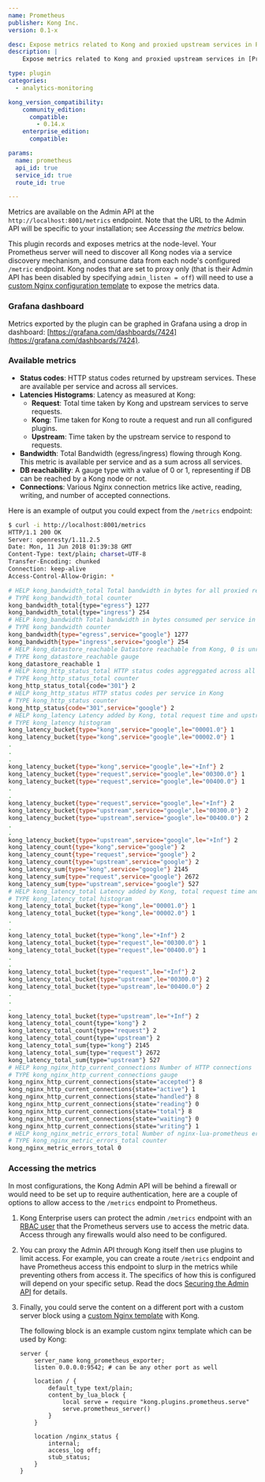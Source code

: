 ```yaml
---
name: Prometheus
publisher: Kong Inc.
version: 0.1-x

desc: Expose metrics related to Kong and proxied upstream services in Prometheus exposition format
description: |
    Expose metrics related to Kong and proxied upstream services in [Prometheus](https://prometheus.io/docs/introduction/overview/) exposition format, which can be scraped by a Prometheus Server.

type: plugin
categories:
  - analytics-monitoring

kong_version_compatibility:
    community_edition:
      compatible:
        - 0.14.x
    enterprise_edition:
      compatible:

params:
  name: prometheus
  api_id: true
  service_id: true
  route_id: true

---
```


Metrics are available on the Admin API at the `http://localhost:8001/metrics`
endpoint. Note that the URL to the Admin API will be specific to your
installation; see _Accessing the metrics_ below.

This plugin records and exposes metrics at the node-level. Your Prometheus
server will need to discover all Kong nodes via a service discovery mechanism,
and consume data from each node's configured `/metric` endpoint. Kong nodes
that are set to proxy only (that is their Admin API has been disabled by
specifying `admin_listen = off`) will need to use a [custom Nginx
configuration template](/latest/configuration/#custom-nginx-configuration)
to expose the metrics data.

### Grafana dashboard

Metrics exported by the plugin can be graphed in Grafana using a drop in
dashboard: [https://grafana.com/dashboards/7424](https://grafana.com/dashboards/7424).

### Available metrics

- **Status codes**: HTTP status codes returned by upstream services.
  These are available per service and across all services.
- **Latencies Histograms**: Latency as measured at Kong:
   - **Request**: Total time taken by Kong and upstream services to serve
     requests.
   - **Kong**: Time taken for Kong to route a request and run all configured
     plugins.
   - **Upstream**: Time taken by the upstream service to respond to requests.
- **Bandwidth**: Total Bandwidth (egress/ingress) flowing through Kong.
  This metric is available per service and as a sum across all services.
- **DB reachability**: A gauge type with a value of 0 or 1, representing if DB
  can be reached by a Kong node or not.
- **Connections**: Various Nginx connection metrics like active, reading,
  writing, and number of accepted connections.

Here is an example of output you could expect from the `/metrics` endpoint:

```bash
$ curl -i http://localhost:8001/metrics
HTTP/1.1 200 OK
Server: openresty/1.11.2.5
Date: Mon, 11 Jun 2018 01:39:38 GMT
Content-Type: text/plain; charset=UTF-8
Transfer-Encoding: chunked
Connection: keep-alive
Access-Control-Allow-Origin: *

# HELP kong_bandwidth_total Total bandwidth in bytes for all proxied requests in Kong
# TYPE kong_bandwidth_total counter
kong_bandwidth_total{type="egress"} 1277
kong_bandwidth_total{type="ingress"} 254
# HELP kong_bandwidth Total bandwidth in bytes consumed per service in Kong
# TYPE kong_bandwidth counter
kong_bandwidth{type="egress",service="google"} 1277
kong_bandwidth{type="ingress",service="google"} 254
# HELP kong_datastore_reachable Datastore reachable from Kong, 0 is unreachable
# TYPE kong_datastore_reachable gauge
kong_datastore_reachable 1
# HELP kong_http_status_total HTTP status codes aggreggated across all services in Kong
# TYPE kong_http_status_total counter
kong_http_status_total{code="301"} 2
# HELP kong_http_status HTTP status codes per service in Kong
# TYPE kong_http_status counter
kong_http_status{code="301",service="google"} 2
# HELP kong_latency Latency added by Kong, total request time and upstream latency for each service in Kong
# TYPE kong_latency histogram
kong_latency_bucket{type="kong",service="google",le="00001.0"} 1
kong_latency_bucket{type="kong",service="google",le="00002.0"} 1
.
.
.
kong_latency_bucket{type="kong",service="google",le="+Inf"} 2
kong_latency_bucket{type="request",service="google",le="00300.0"} 1
kong_latency_bucket{type="request",service="google",le="00400.0"} 1
.
.
kong_latency_bucket{type="request",service="google",le="+Inf"} 2
kong_latency_bucket{type="upstream",service="google",le="00300.0"} 2
kong_latency_bucket{type="upstream",service="google",le="00400.0"} 2
.
.
kong_latency_bucket{type="upstream",service="google",le="+Inf"} 2
kong_latency_count{type="kong",service="google"} 2
kong_latency_count{type="request",service="google"} 2
kong_latency_count{type="upstream",service="google"} 2
kong_latency_sum{type="kong",service="google"} 2145
kong_latency_sum{type="request",service="google"} 2672
kong_latency_sum{type="upstream",service="google"} 527
# HELP kong_latency_total Latency added by Kong, total request time and upstream latency aggreggated across all services in Kong
# TYPE kong_latency_total histogram
kong_latency_total_bucket{type="kong",le="00001.0"} 1
kong_latency_total_bucket{type="kong",le="00002.0"} 1
.
.
kong_latency_total_bucket{type="kong",le="+Inf"} 2
kong_latency_total_bucket{type="request",le="00300.0"} 1
kong_latency_total_bucket{type="request",le="00400.0"} 1
.
.
kong_latency_total_bucket{type="request",le="+Inf"} 2
kong_latency_total_bucket{type="upstream",le="00300.0"} 2
kong_latency_total_bucket{type="upstream",le="00400.0"} 2
.
.
.
kong_latency_total_bucket{type="upstream",le="+Inf"} 2
kong_latency_total_count{type="kong"} 2
kong_latency_total_count{type="request"} 2
kong_latency_total_count{type="upstream"} 2
kong_latency_total_sum{type="kong"} 2145
kong_latency_total_sum{type="request"} 2672
kong_latency_total_sum{type="upstream"} 527
# HELP kong_nginx_http_current_connections Number of HTTP connections
# TYPE kong_nginx_http_current_connections gauge
kong_nginx_http_current_connections{state="accepted"} 8
kong_nginx_http_current_connections{state="active"} 1
kong_nginx_http_current_connections{state="handled"} 8
kong_nginx_http_current_connections{state="reading"} 0
kong_nginx_http_current_connections{state="total"} 8
kong_nginx_http_current_connections{state="waiting"} 0
kong_nginx_http_current_connections{state="writing"} 1
# HELP kong_nginx_metric_errors_total Number of nginx-lua-prometheus errors
# TYPE kong_nginx_metric_errors_total counter
kong_nginx_metric_errors_total 0
```

### Accessing the metrics

In most configurations, the Kong Admin API will be behind a firewall or would
need to be set up to require authentication, here are a couple of options to
allow access to the `/metrics` endpoint to Prometheus.


1. Kong Enterprise users can protect the admin `/metrics` endpoint with an
   [RBAC user](/enterprise/latest/setting-up-admin-api-rbac) that the
   Prometheus servers use to access the metric data. Access through any
   firewalls would also need to be configured.

2. You can proxy the Admin API through Kong itself then use plugins to limit
   access. For example, you can create a route `/metrics` endpoint and have
   Prometheus access this endpoint to slurp in the metrics while preventing
   others from access it. The specifics of how this is configured will depend
   on your specific setup. Read the docs [Securing the Admin
   API](https://docs.konghq.com/latest/secure-admin-api/#kong-api-loopback) for
   details.

3. Finally, you could serve the content on a different port with a custom server
   block using a [custom Nginx
   template](/latest/configuration/#custom-nginx-configuration) with Kong.

    The following block is an example custom nginx template which can be used
    by Kong:

    ```
    server {
        server_name kong_prometheus_exporter;
        listen 0.0.0.0:9542; # can be any other port as well

        location / {
            default_type text/plain;
            content_by_lua_block {
                local serve = require "kong.plugins.prometheus.serve"
                serve.prometheus_server()
            }
        }

        location /nginx_status {
            internal;
            access_log off;
            stub_status;
        }
    }
    ```
